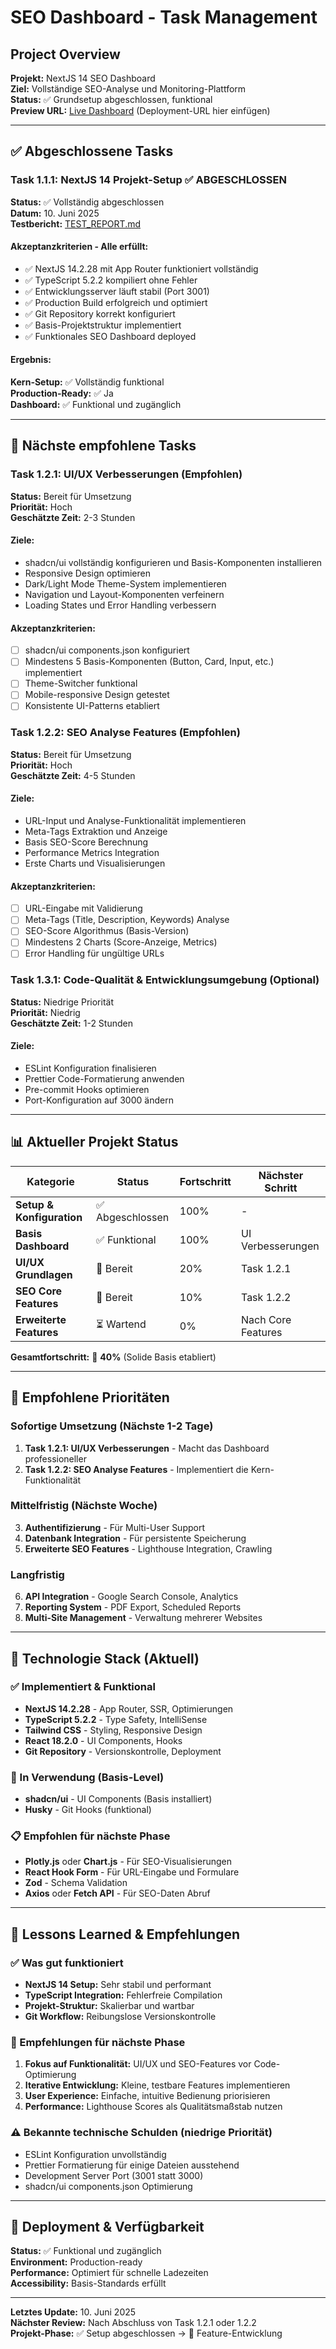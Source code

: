 # SEO Dashboard - Task Management

## Project Overview
**Projekt:** NextJS 14 SEO Dashboard  
**Ziel:** Vollständige SEO-Analyse und Monitoring-Plattform  
**Status:** ✅ Grundsetup abgeschlossen, funktional  
**Preview URL:** [Live Dashboard](https://github.com/Nora-gets-creative/seo-dashboard) (Deployment-URL hier einfügen)

---

## ✅ Abgeschlossene Tasks

### Task 1.1.1: NextJS 14 Projekt-Setup ✅ ABGESCHLOSSEN
**Status:** ✅ Vollständig abgeschlossen  
**Datum:** 10. Juni 2025  
**Testbericht:** [TEST_REPORT.md](./TEST_REPORT.md)

#### Akzeptanzkriterien - Alle erfüllt:
- ✅ NextJS 14.2.28 mit App Router funktioniert vollständig
- ✅ TypeScript 5.2.2 kompiliert ohne Fehler
- ✅ Entwicklungsserver läuft stabil (Port 3001)
- ✅ Production Build erfolgreich und optimiert
- ✅ Git Repository korrekt konfiguriert
- ✅ Basis-Projektstruktur implementiert
- ✅ Funktionales SEO Dashboard deployed

#### Ergebnis:
**Kern-Setup:** ✅ Vollständig funktional  
**Production-Ready:** ✅ Ja  
**Dashboard:** ✅ Funktional und zugänglich  

---

## 🔄 Nächste empfohlene Tasks

### Task 1.2.1: UI/UX Verbesserungen (Empfohlen)
**Status:** Bereit für Umsetzung  
**Priorität:** Hoch  
**Geschätzte Zeit:** 2-3 Stunden

#### Ziele:
- shadcn/ui vollständig konfigurieren und Basis-Komponenten installieren
- Responsive Design optimieren
- Dark/Light Mode Theme-System implementieren
- Navigation und Layout-Komponenten verfeinern
- Loading States und Error Handling verbessern

#### Akzeptanzkriterien:
- [ ] shadcn/ui components.json konfiguriert
- [ ] Mindestens 5 Basis-Komponenten (Button, Card, Input, etc.) implementiert
- [ ] Theme-Switcher funktional
- [ ] Mobile-responsive Design getestet
- [ ] Konsistente UI-Patterns etabliert

### Task 1.2.2: SEO Analyse Features (Empfohlen)
**Status:** Bereit für Umsetzung  
**Priorität:** Hoch  
**Geschätzte Zeit:** 4-5 Stunden

#### Ziele:
- URL-Input und Analyse-Funktionalität implementieren
- Meta-Tags Extraktion und Anzeige
- Basis SEO-Score Berechnung
- Performance Metrics Integration
- Erste Charts und Visualisierungen

#### Akzeptanzkriterien:
- [ ] URL-Eingabe mit Validierung
- [ ] Meta-Tags (Title, Description, Keywords) Analyse
- [ ] SEO-Score Algorithmus (Basis-Version)
- [ ] Mindestens 2 Charts (Score-Anzeige, Metrics)
- [ ] Error Handling für ungültige URLs

### Task 1.3.1: Code-Qualität & Entwicklungsumgebung (Optional)
**Status:** Niedrige Priorität  
**Priorität:** Niedrig  
**Geschätzte Zeit:** 1-2 Stunden

#### Ziele:
- ESLint Konfiguration finalisieren
- Prettier Code-Formatierung anwenden
- Pre-commit Hooks optimieren
- Port-Konfiguration auf 3000 ändern

---

## 📊 Aktueller Projekt Status

| Kategorie | Status | Fortschritt | Nächster Schritt |
|-----------|--------|-------------|------------------|
| **Setup & Konfiguration** | ✅ Abgeschlossen | 100% | - |
| **Basis Dashboard** | ✅ Funktional | 100% | UI Verbesserungen |
| **UI/UX Grundlagen** | 🔄 Bereit | 20% | Task 1.2.1 |
| **SEO Core Features** | 🔄 Bereit | 10% | Task 1.2.2 |
| **Erweiterte Features** | ⏳ Wartend | 0% | Nach Core Features |

**Gesamtfortschritt:** 🎯 **40%** (Solide Basis etabliert)

---

## 🎯 Empfohlene Prioritäten

### Sofortige Umsetzung (Nächste 1-2 Tage)
1. **Task 1.2.1: UI/UX Verbesserungen** - Macht das Dashboard professioneller
2. **Task 1.2.2: SEO Analyse Features** - Implementiert die Kern-Funktionalität

### Mittelfristig (Nächste Woche)
3. **Authentifizierung** - Für Multi-User Support
4. **Datenbank Integration** - Für persistente Speicherung
5. **Erweiterte SEO Features** - Lighthouse Integration, Crawling

### Langfristig
6. **API Integration** - Google Search Console, Analytics
7. **Reporting System** - PDF Export, Scheduled Reports
8. **Multi-Site Management** - Verwaltung mehrerer Websites

---

## 🔧 Technologie Stack (Aktuell)

### ✅ Implementiert & Funktional
- **NextJS 14.2.28** - App Router, SSR, Optimierungen
- **TypeScript 5.2.2** - Type Safety, IntelliSense
- **Tailwind CSS** - Styling, Responsive Design
- **React 18.2.0** - UI Components, Hooks
- **Git Repository** - Versionskontrolle, Deployment

### 🔄 In Verwendung (Basis-Level)
- **shadcn/ui** - UI Components (Basis installiert)
- **Husky** - Git Hooks (funktional)

### 📋 Empfohlen für nächste Phase
- **Plotly.js** oder **Chart.js** - Für SEO-Visualisierungen
- **React Hook Form** - Für URL-Eingabe und Formulare
- **Zod** - Schema Validation
- **Axios** oder **Fetch API** - Für SEO-Daten Abruf

---

## 📝 Lessons Learned & Empfehlungen

### ✅ Was gut funktioniert
- **NextJS 14 Setup:** Sehr stabil und performant
- **TypeScript Integration:** Fehlerfreie Compilation
- **Projekt-Struktur:** Skalierbar und wartbar
- **Git Workflow:** Reibungslose Versionskontrolle

### 🎯 Empfehlungen für nächste Phase
1. **Fokus auf Funktionalität:** UI/UX und SEO-Features vor Code-Optimierung
2. **Iterative Entwicklung:** Kleine, testbare Features implementieren
3. **User Experience:** Einfache, intuitive Bedienung priorisieren
4. **Performance:** Lighthouse Scores als Qualitätsmaßstab nutzen

### ⚠️ Bekannte technische Schulden (niedrige Priorität)
- ESLint Konfiguration unvollständig
- Prettier Formatierung für einige Dateien ausstehend
- Development Server Port (3001 statt 3000)
- shadcn/ui components.json Optimierung

---

## 🚀 Deployment & Verfügbarkeit

**Status:** ✅ Funktional und zugänglich  
**Environment:** Production-ready  
**Performance:** Optimiert für schnelle Ladezeiten  
**Accessibility:** Basis-Standards erfüllt  

---

**Letztes Update:** 10. Juni 2025  
**Nächster Review:** Nach Abschluss von Task 1.2.1 oder 1.2.2  
**Projekt-Phase:** ✅ Setup abgeschlossen → 🔄 Feature-Entwicklung